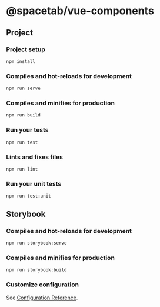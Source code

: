# @spacetab/vue-components

## Project

### Project setup
```
npm install
```

### Compiles and hot-reloads for development
```
npm run serve
```

### Compiles and minifies for production
```
npm run build
```

### Run your tests
```
npm run test
```

### Lints and fixes files
```
npm run lint
```

### Run your unit tests
```
npm run test:unit
```

## Storybook

### Compiles and hot-reloads for development
```
npm run storybook:serve
```

### Compiles and minifies for production
```
npm run storybook:build
```

### Customize configuration
See [Configuration Reference](https://cli.vuejs.org/config/).
